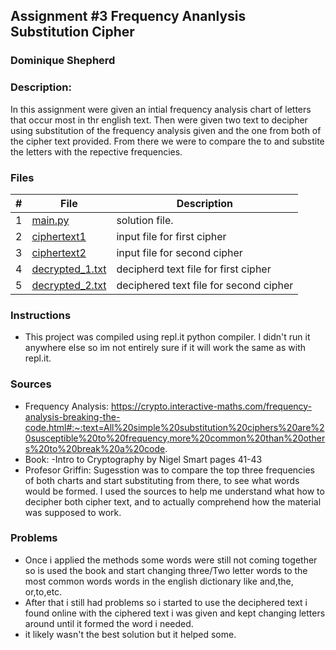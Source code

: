 ## Assignment #3 Frequency Ananlysis Substitution Cipher
### Dominique Shepherd
### Description:

In this assignment were given an intial frequency analysis chart of letters that occur most in thr english text. Then were given two text to decipher using 
substitution of the frequency analysis given and the one from both of the cipher text provided. From there we were to compare the to and substite the letters with the repective frequencies.

### Files

|   #   | File                       | Description                                                |
| :---: | -------------------------- | ---------------------------------------------------------- |
|   1   | [main.py](./main.py)       | solution file.                                             |
|   2   | [ciphertext1](./ciphertext1)| input file for first cipher |
|   3   | [ciphertext2](./ciphertext2) | input file for second cipher|
|   4   | [decrypted_1.txt](./decrypted_1) | decipherd text file for first cipher|
|   5   | [decrypted_2.txt](./decrypted_2) | deciphered text file for second cipher|


### Instructions

- This project was compiled using repl.it python compiler. I didn't run it anywhere else so im not entirely sure if it will work the same as with repl.it.

### Sources

- Frequency Analysis:
https://crypto.interactive-maths.com/frequency-analysis-breaking-the-code.html#:~:text=All%20simple%20substitution%20ciphers%20are%20susceptible%20to%20frequency,more%20common%20than%20others%20to%20break%20a%20code.
- Book: 
  -Intro to Cryptography by Nigel Smart pages 41-43
- Profesor Griffin: 
  Sugesstion was to compare the top three frequencies of both charts and start substituting from there, to see what words would be formed.
  I used the sources to help me understand what how to decipher both cipher text, and to actually comprehend how the material was supposed to work.

### Problems
- Once i applied the methods some words were still not coming together so is used the book and start changing three/Two letter words to the most common words 
words in the english dictionary like and,the, or,to,etc.
- After that i still had problems so i started to use the deciphered text i found online with the ciphered text i was given and kept changing letters around until 
 it formed the word i needed.
 - it likely wasn't the best solution but it helped some.
